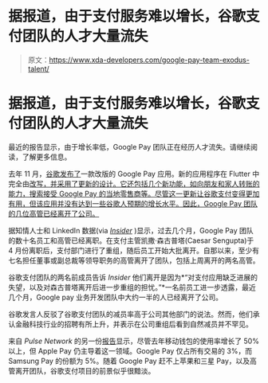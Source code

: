 # 据报道，由于支付服务难以增长，谷歌支付团队的人才大量流失

> 原文：<https://www.xda-developers.com/google-pay-team-exodus-talent/>

# 据报道，由于支付服务难以增长，谷歌支付团队的人才大量流失

最近的报告显示，由于增长率低，Google Pay 团队正在经历人才流失。请继续阅读，了解更多信息。

去年 11 月，[谷歌发布了](https://www.xda-developers.com/new-google-pay-app-manage-money/)一款改版的 Google Pay 应用。新的应用程序在 Flutter 中完全由[改写，并采用了更新的设计。它还包括几个新功能，如向朋友和家人转账的能力，搜索接受 Google Pay 的当地零售商等。尽管这一更新让谷歌支付变得更加有用，但该应用并没有达到一些谷歌人预期的增长水平。因此，Google Pay 团队的几位高管已经离开了公司。](https://www.xda-developers.com/google-pay-deprecate-new-flutter/)

据知情人士和 LinkedIn 数据(via [*Insider*](https://www.businessinsider.com/google-pay-payments-team-seeing-executive-exodus-turnover-caesar-sengupta-2021-8) )显示，过去几个月，Google Pay 团队的数十名员工和高管已经离职。在支付主管凯撒·森古普塔(Caesar Sengupta)于 4 月份离职后，支付部门进行了重组，随后员工开始大批离开。自那以来，至少有七名担任董事或副总裁等领导职务的高管离开了团队，包括上周离开的两名高管。

谷歌支付团队的两名前成员告诉 *Insider* 他们离开是因为*“对支付应用缺乏进展的失望，以及对森古普塔离开后进一步重组的担忧。”*一名前员工进一步透露，最近几个月，Google pay 业务开发团队中大约一半的人已经离开了公司。

谷歌发言人反驳了谷歌支付团队的减员率高于公司其他部门的说法。然而，他们承认金融科技行业的招聘有所上升，并表示在公司重组后看到自然减员并不罕见。

来自 *Pulse Network* 的另一份[报告](https://www.pulsenetwork.com/public/debit-issuer-study/)显示，尽管去年移动钱包的使用率增长了 50%以上，但 Apple Pay 仍主导着这一领域。Google Pay 仅占所有交易的 3%，而 Samsung Pay 的份额为 5%。随着 Google Pay 赶不上苹果和三星 Pay，以及高管离开团队，谷歌支付项目的前景似乎很黯淡。